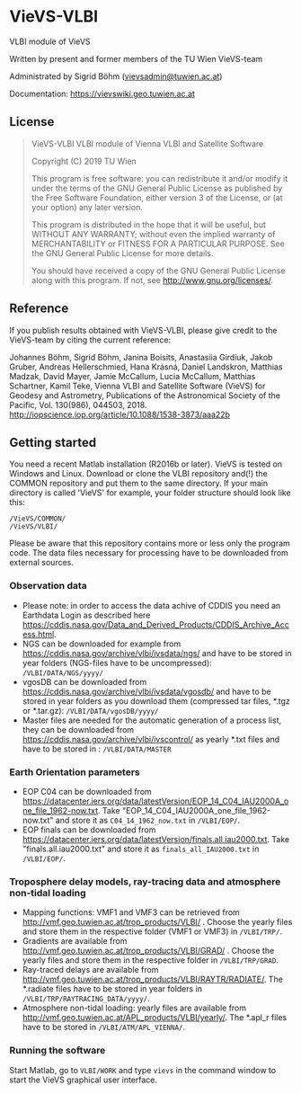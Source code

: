 # VieVS-VLBI

VLBI module of VieVS

Written by present and former members of the TU Wien VieVS-team

Administrated by Sigrid Böhm (vievsadmin@tuwien.ac.at)

Documentation: https://vievswiki.geo.tuwien.ac.at

## License
> VieVS-VLBI VLBI module of Vienna VLBI and Satellite Software
>
> Copyright (C) 2019  TU Wien
>
> This program is free software: you can redistribute it and/or modify
> it under the terms of the GNU General Public License as published by
> the Free Software Foundation, either version 3 of the License, or
> (at your option) any later version.
>
> This program is distributed in the hope that it will be useful,
> but WITHOUT ANY WARRANTY; without even the implied warranty of
> MERCHANTABILITY or FITNESS FOR A PARTICULAR PURPOSE.  See the
> GNU General Public License for more details.
>
> You should have received a copy of the GNU General Public License
> along with this program.  If not, see <http://www.gnu.org/licenses/>.

## Reference
If you publish results obtained with VieVS-VLBI, please give credit to the VieVS-team by citing the current reference:

Johannes Böhm, Sigrid Böhm, Janina Boisits, Anastasiia Girdiuk, Jakob Gruber, Andreas Hellerschmied, Hana Krásná, Daniel Landskron, Matthias Madzak, David Mayer, Jamie McCallum, Lucia McCallum, Matthias Schartner, Kamil Teke, Vienna VLBI and Satellite Software (VieVS) for Geodesy and Astrometry, Publications of the Astronomical Society of the Pacific, Vol. 130(986), 044503, 2018. http://iopscience.iop.org/article/10.1088/1538-3873/aaa22b

## Getting started

You need a recent Matlab installation (R2016b or later). VieVS is tested on Windows and Linux.
Download or clone the VLBI repository and(!) the COMMON repository and put them to the same directory.
If your main directory is called 'VieVS' for example, your folder structure should look like this:

    /VieVS/COMMON/
    /VieVS/VLBI/
    
Please be aware that this repository contains more or less only the program code. The data files necessary for processing have to be downloaded from external sources.

### Observation data
* Please note: in order to access the data achive of CDDIS you need an Earthdata Login as described here https://cddis.nasa.gov/Data_and_Derived_Products/CDDIS_Archive_Access.html.
* NGS can be downloaded for example from https://cddis.nasa.gov/archive/vlbi/ivsdata/ngs/ and have to be stored in year folders (NGS-files have to be uncompressed): `/VLBI/DATA/NGS/yyyy/`
* vgosDB can be downloaded from https://cddis.nasa.gov/archive/vlbi/ivsdata/vgosdb/ and have to be stored in year folders as you download them (compressed tar files, *.tgz or *.tar.gz): `/VLBI/DATA/vgosDB/yyyy/`
* Master files are needed for the automatic generation of a process list, they can be downloaded from https://cddis.nasa.gov/archive/vlbi/ivscontrol/ as yearly *.txt files and have to be stored in : `/VLBI/DATA/MASTER`

### Earth Orientation parameters
* EOP C04 can be downloaded from https://datacenter.iers.org/data/latestVersion/EOP_14_C04_IAU2000A_one_file_1962-now.txt. Take "EOP_14_C04_IAU2000A_one_file_1962-now.txt" and store it as `C04_14_1962_now.txt` in `/VLBI/EOP/`.
* EOP finals can be downloaded from https://datacenter.iers.org/data/latestVersion/finals.all.iau2000.txt. Take "finals.all.iau2000.txt" and store it as `finals_all_IAU2000.txt` in `/VLBI/EOP/`.

### Troposphere delay models, ray-tracing data and atmosphere non-tidal loading
* Mapping functions: VMF1 and VMF3 can be retrieved from http://vmf.geo.tuwien.ac.at/trop_products/VLBI/ . Choose the yearly files and store them in the respective folder (VMF1 or VMF3) in `/VLBI/TRP/`.
* Gradients are available from http://vmf.geo.tuwien.ac.at/trop_products/VLBI/GRAD/ . Choose the yearly files and store them in the respective folder in `/VLBI/TRP/GRAD`. 
* Ray-traced delays are available from http://vmf.geo.tuwien.ac.at/trop_products/VLBI/RAYTR/RADIATE/. The *.radiate files have to be stored in year folders in `/VLBI/TRP/RAYTRACING_DATA/yyyy/`.
* Atmosphere non-tidal loading: yearly files are available from http://vmf.geo.tuwien.ac.at/APL_products/VLBI/yearly/. The *.apl_r files have to be stored in `/VLBI/ATM/APL_VIENNA/`.

### Running the software
Start Matlab, go to `VLBI/WORK` and type `vievs` in the command window to start the VieVS graphical user interface.
 
